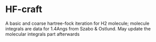 # HF-craft
A basic and coarse hartree-fock iteration for H2 molecule;
molecule integrals are data for 1.4Angs from Szabo & Ostlund.
May update the molecular integrals part afterwards
